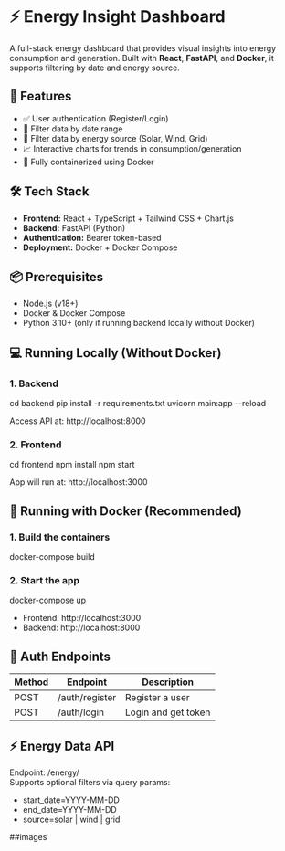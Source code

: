 # ⚡ Energy Insight Dashboard

A full-stack energy dashboard that provides visual insights into energy consumption and generation. Built with **React**, **FastAPI**, and **Docker**, it supports filtering by date and energy source.

## 🚀 Features
- ✅ User authentication (Register/Login)
- 📅 Filter data by date range
- 🔌 Filter data by energy source (Solar, Wind, Grid)
- 📈 Interactive charts for trends in consumption/generation
- 🐳 Fully containerized using Docker

## 🛠 Tech Stack
- **Frontend:** React + TypeScript + Tailwind CSS + Chart.js
- **Backend:** FastAPI (Python)
- **Authentication:** Bearer token-based
- **Deployment:** Docker + Docker Compose

## 📦 Prerequisites
- Node.js (v18+)
- Docker & Docker Compose
- Python 3.10+ (only if running backend locally without Docker)

## 💻 Running Locally (Without Docker)

### 1. Backend
cd backend
pip install -r requirements.txt
uvicorn main:app --reload

Access API at: http://localhost:8000

### 2. Frontend
cd frontend
npm install
npm start

App will run at: http://localhost:3000

## 🐳 Running with Docker (Recommended)

### 1. Build the containers
docker-compose build

### 2. Start the app
docker-compose up

- Frontend: http://localhost:3000
- Backend: http://localhost:8000

## 🔐 Auth Endpoints

| Method | Endpoint         | Description         |
|--------|------------------|---------------------|
| POST   | /auth/register   | Register a user     |
| POST   | /auth/login      | Login and get token |

## ⚡ Energy Data API

Endpoint: /energy/  
Supports optional filters via query params:

- start_date=YYYY-MM-DD
- end_date=YYYY-MM-DD
- source=solar | wind | grid



##images 

